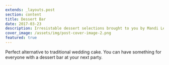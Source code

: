 ```yaml
---
extends: _layouts.post
section: content
title: Dessert Bar
date: 2017-03-23
description: Irresistable dessert selections brought to you by Mandi Lee
cover_image: /assets/img/post-cover-image-2.png
featured: true
---
```


Perfect alternative to traditional wedding cake. You can have something for everyone with a dessert bar at your next party. 